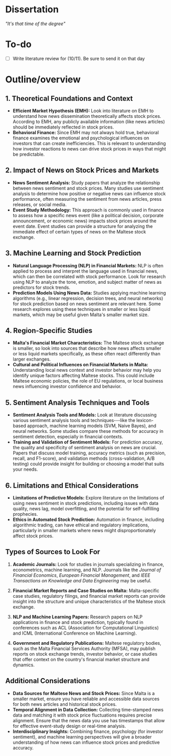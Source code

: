 # Dissertation
*"It's that time of the degree"*

# To-do
- [ ] Write literature review for (10/11). Be sure to send it on that day

# Outline/overview
1\. Theoretical Foundations and Context
---------------------------------------

-   **Efficient Market Hypothesis (EMH):** Look into literature on EMH to understand how news dissemination theoretically affects stock prices. According to EMH, any publicly available information (like news articles) should be immediately reflected in stock prices.
-   **Behavioral Finance:** Since EMH may not always hold true, behavioral finance examines the emotional and psychological influences on investors that can create inefficiencies. This is relevant to understanding how investor reactions to news can drive stock prices in ways that might be predictable.

2\. Impact of News on Stock Prices and Markets
----------------------------------------------

-   **News Sentiment Analysis:** Study papers that analyze the relationship between news sentiment and stock prices. Many studies use sentiment analysis to determine how positive or negative news can influence stock performance, often measuring the sentiment from news articles, press releases, or social media.
-   **Event Study Methodology:** This approach is commonly used in finance to assess how a specific news event (like a political decision, corporate announcement, or economic news) impacts stock prices around the event date. Event studies can provide a structure for analyzing the immediate effect of certain types of news on the Maltese stock exchange.

3\. Machine Learning and Stock Prediction
-----------------------------------------

-   **Natural Language Processing (NLP) in Financial Markets:** NLP is often applied to process and interpret the language used in financial news, which can then be correlated with stock performance. Look for research using NLP to analyze the tone, emotion, and subject matter of news as predictors for stock trends.
-   **Prediction Models Using News Data:** Studies applying machine learning algorithms (e.g., linear regression, decision trees, and neural networks) for stock prediction based on news sentiment are relevant here. Some research explores using these techniques in smaller or less liquid markets, which may be useful given Malta's smaller market size.

4\. Region-Specific Studies
---------------------------

-   **Malta's Financial Market Characteristics:** The Maltese stock exchange is smaller, so look into sources that describe how news affects smaller or less liquid markets specifically, as these often react differently than larger exchanges.
-   **Cultural and Political Influences on Financial Markets in Malta:** Understanding local news context and investor behavior may help you identify unique factors affecting Maltese stocks. This could include Maltese economic policies, the role of EU regulations, or local business news influencing investor confidence and behavior.

5\. Sentiment Analysis Techniques and Tools
-------------------------------------------

-   **Sentiment Analysis Tools and Models:** Look at literature discussing various sentiment analysis tools and techniques---like the lexicon-based approach, machine learning models (SVM, Naive Bayes), and neural networks. Some studies compare these methods for accuracy in sentiment detection, especially in financial contexts.
-   **Training and Validation of Sentiment Models:** For prediction accuracy, the quality and specificity of sentiment analysis on news are crucial. Papers that discuss model training, accuracy metrics (such as precision, recall, and F1-score), and validation methods (cross-validation, A/B testing) could provide insight for building or choosing a model that suits your needs.

6\. Limitations and Ethical Considerations
------------------------------------------

-   **Limitations of Predictive Models:** Explore literature on the limitations of using news sentiment in stock predictions, including issues with data quality, news lag, model overfitting, and the potential for self-fulfilling prophecies.
-   **Ethics in Automated Stock Prediction:** Automation in finance, including algorithmic trading, can have ethical and regulatory implications, particularly in smaller markets where news might disproportionately affect stock prices.

Types of Sources to Look For
----------------------------

1.  **Academic Journals:** Look for studies in journals specializing in finance, econometrics, machine learning, and NLP. Journals like the *Journal of Financial Economics*, *European Financial Management*, and *IEEE Transactions on Knowledge and Data Engineering* may be useful.

2.  **Financial Market Reports and Case Studies on Malta:** Malta-specific case studies, regulatory filings, and financial market reports can provide insight into the structure and unique characteristics of the Maltese stock exchange.

3.  **NLP and Machine Learning Papers:** Research papers on NLP applications in finance and stock prediction, typically found in conferences such as ACL (Association for Computational Linguistics) and ICML (International Conference on Machine Learning).

4.  **Government and Regulatory Publications:** Maltese regulatory bodies, such as the Malta Financial Services Authority (MFSA), may publish reports on stock exchange trends, investor behavior, or case studies that offer context on the country's financial market structure and dynamics.

Additional Considerations
-------------------------

-   **Data Sources for Maltese News and Stock Prices:** Since Malta is a smaller market, ensure you have reliable and accessible data sources for both news articles and historical stock prices.
-   **Temporal Alignment in Data Collection:** Collecting time-stamped news data and matching it with stock price fluctuations requires precise alignment. Ensure that the news data you use has timestamps that allow for effective event-study design or real-time analysis.
-   **Interdisciplinary Insights:** Combining finance, psychology (for investor sentiment), and machine learning perspectives will give a broader understanding of how news can influence stock prices and predictive accuracy.
